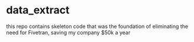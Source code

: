 # data_extract

this repo contains skeleton code that was the foundation of eliminating the need for Fivetran, saving my company $50k a year
